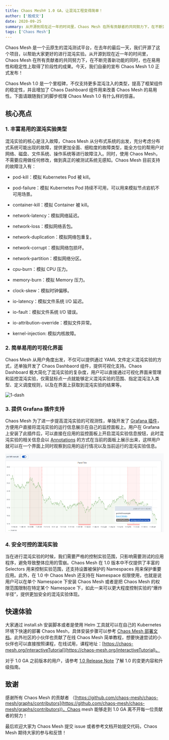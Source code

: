 ```yaml
---
title: Chaos Mesh® 1.0 GA，让混沌工程变得简单！
author: ['殷成文']
date: 2020-09-25
summary: 从开源到现在近一年的时间里，Chaos Mesh 在所有贡献者的共同努力下，在不断完善新功能的同时，在易用性和稳定性上也都取得了阶段性的成果，今天，我们自豪的宣布 Chaos Mesh 1.0 正式发布！
tags: ['Chaos Mesh']
---
```


Chaos Mesh 是一个云原生的混沌测试平台，在去年的最后一天，我们开源了这个项目，以帮助大家更好的进行混沌实验。从开源到现在近一年的时间里，Chaos Mesh 在所有贡献者的共同努力下，在不断完善新功能的同时，也在易用性和稳定性上取得了阶段性的成果。今天，我们自豪的宣布 Chaos Mesh 1.0 正式发布！ 

Chaos Mesh 1.0 是一个里程碑，不仅支持更多混沌注入的类型，提高了框架组件的稳定性，并且增加了 Chaos Dashboard 组件用来改善 Chaos Mesh 的易用性。下面请跟随我们的脚步梳理 Chaos Mesh 1.0 有什么样的惊喜。

## 核心亮点

### 1. 丰富易用的混沌实验类型

混沌实验的核心是注入故障，Chaos Mesh 从分布式系统的出发，充分考虑分布式系统可能出现的故障，提供更加全面、细粒度的故障类型，能全方位的帮用户对网络、磁盘、文件系统、操作系统等进行故障注入。同时，使用 Chaos Mesh，不需要应用做任何修改，做到真正的被测试系统无感知。Chaos Mesh 目前支持的故障注入有：

*   pod-kill：模拟 Kubernetes Pod 被 kill。

*   pod-failure：模拟 Kubernetes Pod 持续不可用，可以用来模拟节点宕机不可用场景。

*   container-kill：模拟 Container 被 kill。

*   network-latency：模拟网络延迟。

*   network-loss：模拟网络丢包。

*   network-duplication：模拟网络包重复。

*   network-corrupt：模拟网络包损坏。

*   network-partition：模拟网络分区。

*   cpu-burn：模拟 CPU 压力。

*   memory-burn：模拟 Memory 压力。

*   clock-skew：模拟时钟偏移。

*   io-latency：模拟文件系统 I/O 延迟。

*   io-fault：模拟文件系统 I/O 错误。

*   io-attribution-override：模拟文件异常。

*   kernel-injection: 模拟内核故障。

### 2. 简单易用的可视化界面

Chaos Mesh 从用户角度出发，不仅可以提供通过 YAML 文件定义混沌实验的方式，还单独开发了 Chaos Dashbaord 组件，提供可视化支持。Chaos Dashboard 极大简化了混沌实验的复杂度，用户可以直接通过可视化界面来管理和监控混沌实验，仅需鼠标点一点就能够定义混沌实验的范围、指定混沌注入类型、定义调度规则，以及在界面上获取到混沌实验的结果等。

![1-dash](media/chaos-mesh-1.0-ga/1-dash.gif)

### 3. 提供 Grafana 插件支持

Chaos Mesh 为了进一步提高混沌实验的可观测性，单独开发了 [Grafana 插件](https://github.com/chaos-mesh/chaos-mesh-datasource)，方便用户直接将混沌实验的运行信息展示在自己的监控面板上。用户在 Grafana 上安装了此插件后，可以直接在应用的监控面板上开启混沌实验信息按钮，此时混沌实验的相关信息会以 [Annotations](https://grafana.com/docs/grafana/latest/dashboards/annotations/) 的方式在当前的面板上展示出来，这样用户就可以在一个界面上同时观察到应用的运行情况以及当前运行的混沌实验信息。

![2-Grafana插件](media/chaos-mesh-1.0-ga/2-Grafana插件.png)

### 4. 安全可控的混沌实验

当在进行混沌实验的时候，我们需要严格的控制实验范围，只影响需要测试的应用程序，避免导致整体应用的雪崩。Chaos Mesh 在 1.0 版本中不仅提供了丰富的 Selectors 用来控制实验范围，还支持设置被保护的 Namespaces 用来保护重要应用。此外，在 1.0 中 Chaos Mesh 还支持在 Namespace 权限使用，也就是说用户可以在单个 Namespace 下安装 Chaos Mesh 或者是把 Chaos Mesh 的权限范围限制在特定某个 Namespace 下，如此一来可以更大程度控制实验的“爆炸半径”，提供更加安全的混沌实验体现。

## 快速体验

大家通过 install.sh 安装脚本或者是使用 Helm 工具就可以在自己的 Kubernetes 环境下快速的部署 Chaos Mesh，具体安装步骤可以参考 [Chaos Mesh 部署文档](https://chaos-mesh.org/docs/installation/installation)。此外社区的小伙伴也贡献了在线 Chaos Mesh 简单教程，想要快速尝试的小伙伴也可以直接按照课程，在线试用，课程地址：[https://chaos-mesh.org/interactiveTutorial](https://chaos-mesh.org/interactiveTutorial)。

对于 1.0 GA 之前版本的用户，请参考 [1.0 Release Note](https://github.com/chaos-mesh/chaos-mesh/releases/tag/v1.0.0) 了解 1.0 的变更内容和升级指南。

## 致谢

感谢所有 Chaos Mesh 的贡献者 （[https://github.com/chaos-mesh/chaos-mesh/graphs/contributors](https://github.com/chaos-mesh/chaos-mesh/graphs/contributors))，Chaos mesh 能够走到 1.0 GA 离不开每一位贡献者的努力！

最后欢迎大家为 Chaos Mesh 提交 issue 或者参考文档开始提交代码，Chaos Mesh 期待大家的参与和反馈！